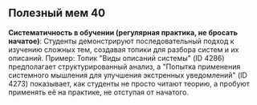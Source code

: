 ## Полезный мем 40

**Систематичность в обучении (регулярная практика, не бросать начатое)**: Студенты демонстрируют последовательный подход к изучению сложных тем, создавая топики для разбора систем и их описаний. Пример: Топик "Виды описаний системы" (ID 4286) предполагает структурированный анализ, а "Попытка применения системного мышления для улучшения экстренных уведомлений" (ID 4273) показывает, как студенты не просто читают теорию, а пробуют применять её на практике, не отступая от начатого.